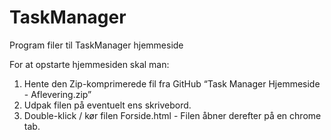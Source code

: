 # TaskManager
Program filer til TaskManager hjemmeside

For at opstarte hjemmesiden skal man:
1. Hente den Zip-komprimerede fil fra GitHub “Task Manager Hjemmeside - Aflevering.zip” 
2. Udpak filen på eventuelt ens skrivebord.
3. Double-klick / kør filen Forside.html - Filen åbner derefter på en chrome tab.
